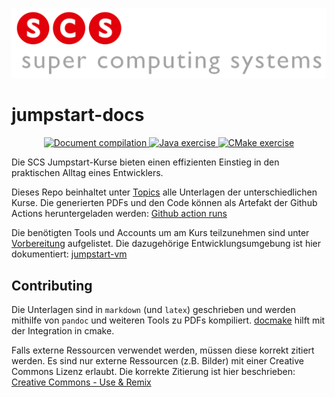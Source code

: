 ![scs-logo](cmake/latex/logos/scs_logo_text.png)

jumpstart-docs
==============

<p align="center">
  <a href="https://github.com/scs/jumpstart-docs/actions/workflows/document-compilation.yml?query=branch%3Amain+">
    <img src="https://github.com/scs/jumpstart-docs/actions/workflows/document-compilation.yml/badge.svg?branch=main" alt="Document compilation">
  </a>
  <a href="https://github.com/scs/jumpstart-docs/actions/workflows/java-exercise.yml?query=branch%3Amain+">
    <img src="https://github.com/scs/jumpstart-docs/actions/workflows/java-exercise.yml/badge.svg?branch=main" alt="Java exercise">
  </a>
  <a href="https://github.com/scs/jumpstart-docs/actions/workflows/cmake-exercise.yml?query=branch%3Amain+">
    <img src="https://github.com/scs/jumpstart-docs/actions/workflows/cmake-exercise.yml/badge.svg?branch=main" alt="CMake exercise">
  </a>
</p>

Die SCS Jumpstart-Kurse bieten einen effizienten Einstieg in den praktischen Alltag eines Entwicklers.

Dieses Repo beinhaltet unter [Topics](topics) alle Unterlagen der unterschiedlichen Kurse.
Die generierten PDFs und den Code können als Artefakt der Github Actions heruntergeladen werden:
[Github action runs](https://github.com/scs/jumpstart-docs/actions?query=workflow%3Acompilation+branch%3Amain+)

Die benötigten Tools und Accounts um am Kurs teilzunehmen sind unter
[Vorbereitung](topics/admin/introduction.md#vorbereitung) aufgelistet.
Die dazugehörige Entwicklungsumgebung ist hier dokumentiert: [jumpstart-vm](https://github.com/scs/jumpstart-vm)


Contributing
-------------

Die Unterlagen sind in `markdown` (und `latex`) geschrieben
und werden mithilfe von `pandoc` und weiteren Tools zu PDFs kompiliert.
[docmake](https://github.com/langchr86/docmake) hilft mit der Integration in cmake.

Falls externe Ressourcen verwendet werden, müssen diese korrekt zitiert werden.
Es sind nur externe Ressourcen (z.B. Bilder) mit einer Creative Commons Lizenz erlaubt.
Die korrekte Zitierung ist hier beschrieben: [Creative Commons - Use & Remix](https://creativecommons.org/use-remix/)
